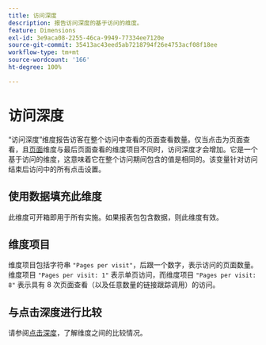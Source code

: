 ```yaml
---
title: 访问深度
description: 报告访问深度的基于访问的维度。
feature: Dimensions
exl-id: 3e9aca08-2255-46ca-9949-77334ee7120e
source-git-commit: 35413ac43eed5ab7218794f26e4753acf08f18ee
workflow-type: tm+mt
source-wordcount: '166'
ht-degree: 100%

---
```


# 访问深度

“访问深度”维度报告访客在整个访问中查看的页面查看数量。仅当点击为页面查看，且[页面](page.md)维度与最后页面查看的维度项目不同时，访问深度才会增加。它是一个基于访问的维度，这意味着它在整个访问期间包含的值是相同的。该变量针对访问结束后访问中的所有点击设置。

## 使用数据填充此维度

此维度可开箱即用于所有实施。如果报表包包含数据，则此维度有效。

## 维度项目

维度项目包括字符串 `"Pages per visit"`，后跟一个数字，表示访问的页面数量。维度项目 `"Pages per visit: 1"` 表示单页访问，而维度项目 `"Pages per visit: 8"` 表示具有 8 次页面查看（以及任意数量的链接跟踪调用）的访问。

## 与点击深度进行比较

请参阅[点击深度](hit-depth.md)，了解维度之间的比较情况。
